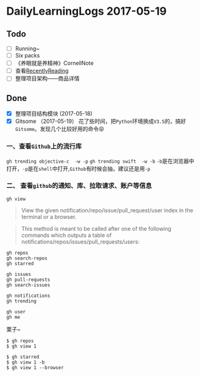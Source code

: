 # DailyLearningLogs  2017-05-19

## Todo

- [ ] Running~ 
- [ ] Six packs
- [ ] 《养眼就是养精神》CornellNote
- [ ] 查看[RecentlyReading](https://github.com/FrizzleFur/DailyLearning/blob/master/RecentlyReading.md)
- [ ] 整理项目架构——商品详情

## Done

- [x] 整理项目结构模块 (2017-05-18)
- [x] Gitsome （2017-05-19）
花了些时间，把`Python`环境换成`V3.5`的，搞好`Gitsome`。发现几个比较好用的命令😝
### 一、查看`Github`上的流行库
`gh trending objective-c  -w -p`
`gh trending swift  -w -b`
`-b`是在浏览器中打开，`-p`是在`shell`中打开,`Github`有时候会抽，建议还是用`-p`
### 二、 查看`github`的通知、库、拉取请求、账户等信息
`gh view`

>View the given notification/repo/issue/pull_request/user index in the terminal or a browser.

>This method is meant to be called after one of the following commands which outputs a table of notifications/repos/issues/pull_requests/users:
```
gh repos
gh search-repos
gh starred

gh issues
gh pull-requests
gh search-issues

gh notifications
gh trending

gh user
gh me
```

栗子~
```
$ gh repos
$ gh view 1

$ gh starred
$ gh view 1 -b
$ gh view 1 --browser
```

